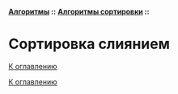 **[Алгоритмы](../../README.md#algorithms) ::** 
**[Алгоритмы сортировки](../../README.md#algorithms-sort) ::**
# Сортировка слиянием

<!--

-->

[К оглавлению](../../README.md#algorithms-sort)



[К оглавлению](../../README.md#algorithms-sort)
